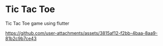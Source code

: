 # Tic Tac Toe
Tic Tac Toe game using flutter  


https://github.com/user-attachments/assets/3815af12-f2bb-4baa-8aa9-81b2c9b7ce43

